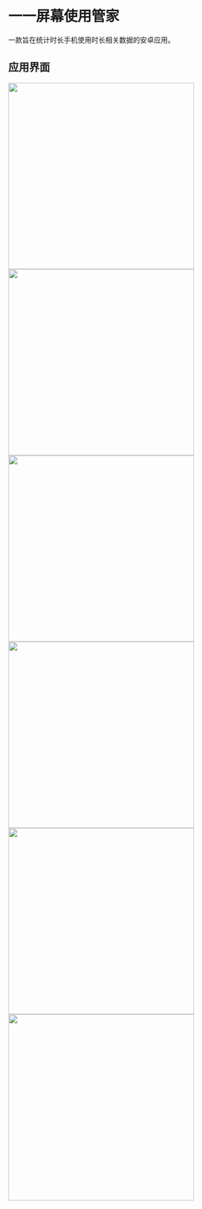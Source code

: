 # 一一屏幕使用管家
一款旨在统计时长手机使用时长相关数据的安卓应用。

## 应用界面
<img src="https://github.com/JavarisLyn/YiYiPhoneUsageWatcher/blob/master/pics/Splash.jpg" width="375"/>
<img src="https://github.com/JavarisLyn/YiYiPhoneUsageWatcher/blob/master/pics/Main.jpg" width="375"/>
<img src="https://github.com/JavarisLyn/YiYiPhoneUsageWatcher/blob/master/pics/Bar.jpg" width="375"/>
<img src="https://github.com/JavarisLyn/YiYiPhoneUsageWatcher/blob/master/pics/WeekStats.jpg" width="375"/>
<img src="https://github.com/JavarisLyn/YiYiPhoneUsageWatcher/blob/master/pics/AppStats.jpg" width="375"/>
<img src="https://github.com/JavarisLyn/YiYiPhoneUsageWatcher/blob/master/pics/AboutUs.jpg" width="375"/>


